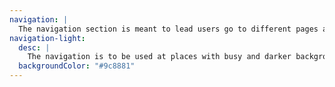 ```yaml
---
navigation: |
  The navigation section is meant to lead users go to different pages and summarize the purpose of each specific pages, it should be clean and easy to follow since it is placed right above banner section and without a filled background.
navigation-light:
  desc: |
    The navigation is to be used at places with busy and darker background, such as the home page which has a photo on the banner.
  backgroundColor: "#9c8881"
---
```

